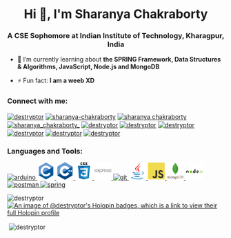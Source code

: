 <h1 align="center">Hi 👋, I'm Sharanya Chakraborty</h1>
<h3 align="center">A CSE Sophomore at Indian Institute of Technology, Kharagpur, India</h3>

- 🌱 I’m currently learning about **the SPRING Framework, Data Structures & Algorithms, JavaScript, Node.js and MongoDB**

- ⚡ Fun fact: **I am a weeb XD**

<h3 align="left">Connect with me:</h3>
<p align="left">
<a href="https://twitter.com/destryptor" target="blank"><img align="center" src="https://raw.githubusercontent.com/rahuldkjain/github-profile-readme-generator/master/src/images/icons/Social/twitter.svg" alt="destryptor" height="30" width="40" /></a>
<a href="https://linkedin.com/in/sharanya-chakraborty" target="blank"><img align="center" src="https://raw.githubusercontent.com/rahuldkjain/github-profile-readme-generator/master/src/images/icons/Social/linked-in-alt.svg" alt="sharanya-chakraborty" height="30" width="40" /></a>
<a href="https://fb.com/sharanya chakraborty" target="blank"><img align="center" src="https://raw.githubusercontent.com/rahuldkjain/github-profile-readme-generator/master/src/images/icons/Social/facebook.svg" alt="sharanya chakraborty" height="30" width="40" /></a>
<a href="https://instagram.com/sharanya_chakraborty_" target="blank"><img align="center" src="https://raw.githubusercontent.com/rahuldkjain/github-profile-readme-generator/master/src/images/icons/Social/instagram.svg" alt="sharanya_chakraborty_" height="30" width="40" /></a>
<a href="https://www.codechef.com/users/destryptor" target="blank"><img align="center" src="https://cdn.jsdelivr.net/npm/simple-icons@3.1.0/icons/codechef.svg" alt="destryptor" height="30" width="40" /></a>
<a href="https://www.hackerrank.com/destryptor" target="blank"><img align="center" src="https://raw.githubusercontent.com/rahuldkjain/github-profile-readme-generator/master/src/images/icons/Social/hackerrank.svg" alt="destryptor" height="30" width="40" /></a>
<a href="https://codeforces.com/profile/destryptor" target="blank"><img align="center" src="https://raw.githubusercontent.com/rahuldkjain/github-profile-readme-generator/master/src/images/icons/Social/codeforces.svg" alt="destryptor" height="30" width="40" /></a>
<a href="https://www.leetcode.com/destryptor" target="blank"><img align="center" src="https://raw.githubusercontent.com/rahuldkjain/github-profile-readme-generator/master/src/images/icons/Social/leet-code.svg" alt="destryptor" height="30" width="40" /></a>
<a href="https://auth.geeksforgeeks.org/user/destryptor" target="blank"><img align="center" src="https://raw.githubusercontent.com/rahuldkjain/github-profile-readme-generator/master/src/images/icons/Social/geeks-for-geeks.svg" alt="destryptor" height="30" width="40" /></a>
<a href="https://discord.gg/destryptor" target="blank"><img align="center" src="https://raw.githubusercontent.com/rahuldkjain/github-profile-readme-generator/master/src/images/icons/Social/discord.svg" alt="destryptor" height="30" width="40" /></a>
</p>

<h3 align="left">Languages and Tools:</h3>
<p align="left"> <a href="https://www.arduino.cc/" target="_blank" rel="noreferrer"> <img src="https://cdn.worldvectorlogo.com/logos/arduino-1.svg" alt="arduino" width="40" height="40"/> </a> <a href="https://www.cprogramming.com/" target="_blank" rel="noreferrer"> <img src="https://raw.githubusercontent.com/devicons/devicon/master/icons/c/c-original.svg" alt="c" width="40" height="40"/> </a> <a href="https://www.w3schools.com/cpp/" target="_blank" rel="noreferrer"> <img src="https://raw.githubusercontent.com/devicons/devicon/master/icons/cplusplus/cplusplus-original.svg" alt="cplusplus" width="40" height="40"/> </a> <a href="https://www.w3schools.com/css/" target="_blank" rel="noreferrer"> <img src="https://raw.githubusercontent.com/devicons/devicon/master/icons/css3/css3-original-wordmark.svg" alt="css3" width="40" height="40"/> </a> <a href="https://expressjs.com" target="_blank" rel="noreferrer"> <img src="https://raw.githubusercontent.com/devicons/devicon/master/icons/express/express-original-wordmark.svg" alt="express" width="40" height="40"/> </a> <a href="https://git-scm.com/" target="_blank" rel="noreferrer"> <img src="https://www.vectorlogo.zone/logos/git-scm/git-scm-icon.svg" alt="git" width="40" height="40"/> </a> <a href="https://www.java.com" target="_blank" rel="noreferrer"> <img src="https://raw.githubusercontent.com/devicons/devicon/master/icons/java/java-original.svg" alt="java" width="40" height="40"/> </a> <a href="https://developer.mozilla.org/en-US/docs/Web/JavaScript" target="_blank" rel="noreferrer"> <img src="https://raw.githubusercontent.com/devicons/devicon/master/icons/javascript/javascript-original.svg" alt="javascript" width="40" height="40"/> </a> <a href="https://www.mongodb.com/" target="_blank" rel="noreferrer"> <img src="https://raw.githubusercontent.com/devicons/devicon/master/icons/mongodb/mongodb-original-wordmark.svg" alt="mongodb" width="40" height="40"/> </a> <a href="https://nodejs.org" target="_blank" rel="noreferrer"> <img src="https://raw.githubusercontent.com/devicons/devicon/master/icons/nodejs/nodejs-original-wordmark.svg" alt="nodejs" width="40" height="40"/> </a> <a href="https://postman.com" target="_blank" rel="noreferrer"> <img src="https://www.vectorlogo.zone/logos/getpostman/getpostman-icon.svg" alt="postman" width="40" height="40"/> </a> <a href="https://spring.io/" target="_blank" rel="noreferrer"> <img src="https://www.vectorlogo.zone/logos/springio/springio-icon.svg" alt="spring" width="40" height="40"/> </a> </p>

<p><img align="left" src="https://github-readme-stats.vercel.app/api/top-langs?username=destryptor&show_icons=true&locale=en&layout=compact" alt="destryptor" /></p>

[![An image of @destryptor's Holopin badges, which is a link to view their full Holopin profile](https://holopin.me/destryptor)](https://holopin.io/@destryptor)

<p>&nbsp;<img align="center" src="https://github-readme-stats.vercel.app/api?username=destryptor&show_icons=true&locale=en" alt="destryptor" /></p>
